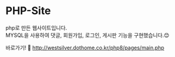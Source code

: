 # PHP-Site
php로 만든 웹사이트입니다. <br>
MYSQL을 사용하여 댓글, 회원가입, 로그인, 게시판 기능을 구현했습니다.😊
<br>

바로가기! 💨 http://westsilver.dothome.co.kr/php8/pages/main.php
